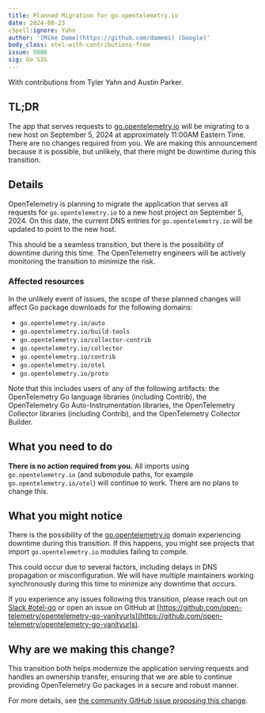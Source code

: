 ```yaml
---
title: Planned Migration for go.opentelemetry.io
date: 2024-08-23
cSpell:ignore: Yahn
author: '[Mike Dame](https://github.com/damemi) (Google)'
body_class: otel-with-contributions-from
issue: 5086
sig: Go SIG
---
```


With contributions from Tyler Yahn and Austin Parker.

## TL;DR

The app that serves requests to [go.opentelemetry.io] will be migrating to a new
host on September 5, 2024 at approximately 11:00AM Eastern Time. There are no
changes required from you. We are making this announcement because it is
possible, but unlikely, that there might be downtime during this transition.

## Details

OpenTelemetry is planning to migrate the application that serves all requests
for `go.opentelemetry.io` to a new host project on September 5, 2024. On this
date, the current DNS entries for `go.opentelemetry.io` will be updated to point
to the new host.

This should be a seamless transition, but there is the possibility of downtime
during this time. The OpenTelemetry engineers will be actively monitoring the
transition to minimize the risk.

### Affected resources

In the unlikely event of issues, the scope of these planned changes will affect
Go package downloads for the following domains:

- `go.opentelemetry.io/auto`
- `go.opentelemetry.io/build-tools`
- `go.opentelemetry.io/collector-contrib`
- `go.opentelemetry.io/collector`
- `go.opentelemetry.io/contrib`
- `go.opentelemetry.io/otel`
- `go.opentelemetry.io/proto`

Note that this includes users of any of the following artifacts: the
OpenTelemetry Go language libraries (including Contrib), the OpenTelemetry Go
Auto-Instrumentation libraries, the OpenTelemetry Collector libraries (including
Contrib), and the OpenTelemetry Collector Builder.

## What you need to do

**There is no action required from you.** All imports using
`go.opentelemetry.io` (and submodule paths, for example
`go.opentelemetry.io/otel`) will continue to work. There are no plans to change
this.

## What you might notice

There is the possibility of the [go.opentelemetry.io] domain experiencing
downtime during this transition. If this happens, you might see projects that
import `go.opentelemetry.io` modules failing to compile.

This could occur due to several factors, including delays in DNS propagation or
misconfiguration. We will have multiple maintainers working synchronously during
this time to minimize any downtime that occurs.

If you experience any issues following this transition, please reach out on
[Slack #otel-go](https://cloud-native.slack.com/archives/C01NPAXACKT) or open an
issue on GitHub at
[https://github.com/open-telemetry/opentelemetry-go-vanityurls](https://github.com/open-telemetry/opentelemetry-go-vanityurls).

## Why are we making this change?

This transition both helps modernize the application serving requests and
handles an ownership transfer, ensuring that we are able to continue providing
OpenTelemetry Go packages in a secure and robust manner.

For more details, see
[the community GitHub issue proposing this change](https://github.com/open-telemetry/community/issues/2260).

[go.opentelemetry.io]: https://go.opentelemetry.io
